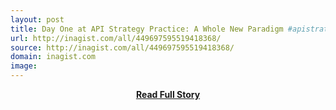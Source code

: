 ```yaml
---
layout: post
title: Day One at API Strategy Practice: A Whole New Paradigm #apistrat 
url: http://inagist.com/all/449697595519418368/
source: http://inagist.com/all/449697595519418368/
domain: inagist.com
image: 
---
```


<p></p>
<center><p><a href="http://inagist.com/all/449697595519418368/" style='padding:25px; font-sze:18px; font-weight: bold;'>Read Full Story</a></p></center>
